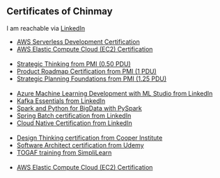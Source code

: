 ## Certificates of Chinmay
I am reachable via [LinkedIn](https://www.linkedin.com/in/chinmay-anand-a952622/)
<ul>
     <li><a href="AWS_Serverless_Development_Certificate_of_Completion_from_aws.pdf" target="_blank">AWS Serverless Development Certification</a>
</li><li><a href="AWS_EC2_Certificate_of_Completion_from_aws.pdf" target="_blank">AWS Elastic Compute Cloud (EC2) Certification</a>
</li>
<br/>
     <li><a href="Strategic Thinking_(PMI)_ProfClark.pdf" target="_blank">Strategic Thinking from PMI (0.50 PDU)</a>
</li><li><a href="Product_Management_Building_a_Product_Roadmap(PMI)_CertificateOfCompletion.pdf" target="_blank">Product Roadmap Certification from PMI (1 PDU)</a>
</li><li><a href="Strategic_Planning_Foundations(PMI)_CertificateOfCompletion.pdf" target="_blank">Strategic Planning Foundations from PMI (1.25 PDU)</a>
</li>
<br/>
     <li><a href="Azure_Machine_Learning_with_ML_Studio(LinkedIn)_certificate.pdf" target="_blank">Azure Machine Learning Development with ML Studio from LinkedIn</a>
</li><li><a href="Kafka_Essential_Training(LinkedIn)_certificate.pdf" target="_blank">Kafka Essentials from LinkedIn</a>
</li><li><a href="PySpark_BigData_UC-1ba38b91-64e4-4c71-8796-160de13e6db5.pdf" target="_blank">Spark and Python for BigData with PySpark</a>
</li><li><a href="Spring_Batch(LinkedIn)_CertificateOfCompletion.pdf" target="_blank">Spring Batch certification from LinkedIn</a>
</li><li><a href="Cloud_Native_Development_With_NodeJs_Docker_Kubernetes_(LinkedIn)CertificateOfCompletion.pdf" target="_blank">Cloud Native Certification from LinkedIn</a>
</li>
<br/>
     <li><a href="Design_Thinking_UC-7C2NOALQ.pdf" target="_blank">Design Thinking certification from Cooper Institute</a>
</li><li><a href="Software_Architect_UC-ZTP1D3WS.pdf" target="_blank">Software Architect certification from Udemy</a>
</li><li><a href="Togaf_Training_From_Simplilearn_certificate_1670585_1582613095.pdf" target="_blank">TOGAF training from SimpliLearn</a>
</li>
<br/>
     <li><a href="AWS_EC2_Certificate_of_Completion_from_aws.pdf" target="_blank">AWS Elastic Compute Cloud (EC2) Certification</a>
</li>
<br/>
</ul>

